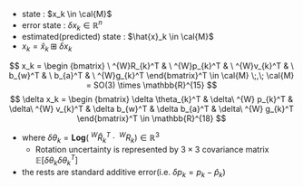 - state : $x_k \in \cal{M}$
- error state : $\delta x_k \in \mathbb{R}^n$
- estimated(predicted) state : $\hat{x}_k \in \cal{M}$
- $x_k = \hat{x}_k \boxplus \delta x_k$






$$
    x_k = \begin {bmatrix} \ ^{W}R_{k}^T & \ ^{W}p_{k}^T & \ ^{W}v_{k}^T & \ b_{w}^T & \ b_{a}^T & \ ^{W}g_{k}^T \end{bmatrix}^T \in \cal{M} \;,\; \cal{M} = SO(3) \times \mathbb{R}^{15}
$$
$$
    \delta x_k = \begin {bmatrix} \delta \theta_{k}^T & \delta\ ^{W} p_{k}^T & \delta\ ^{W} v_{k}^T & \delta b_{w}^T & \delta b_{a}^T & \delta\ ^{W} g_{k}^T \end{bmatrix}^T \in \mathbb{R}^{18}
$$

  - where $\delta \theta_{k} = \mathbf{Log}(\ ^{W}\hat{R}_k^T \cdot \ ^{W}R_k) \in \mathbb{R}^3$
    - Rotation uncertainty is represented by $3\times 3$ covariance matrix $\mathbb{E}[\delta \theta_k \delta \theta_k^T]$ 
  - the rests are standard additive error(i.e. $\delta p_k = p_k - \hat{p}_k$)

